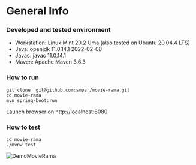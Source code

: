 # General Info

### Developed and tested environment

- Workstation: Linux Mint 20.2 Uma (also tested on Ubuntu 20.04.4 LTS)
- Java: openjdk 11.0.14.1 2022-02-08
- Javac: javac 11.0.14.1
- Maven: Apache Maven 3.6.3

### How to run

```
git clone  git@github.com:smpar/movie-rama.git
cd movie-rama
mvn spring-boot:run
```

Launch browser on http://localhost:8080

### How to test

```
cd movie-rama
./mvnw test
```
![DemoMovieRama](https://user-images.githubusercontent.com/11176750/162251818-82422bbb-d5ba-460c-afd7-7f7e3d2e6e23.gif)
